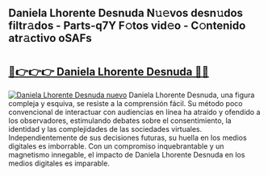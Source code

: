 ## Daniela Lhorente Desnuda N𝚞𝚎vos desn𝚞dos filtr𝚊dos - Parts-q7Y F𝚘tos vid𝚎o - C𝚘ntenido atr𝚊ctivo oSAFs

# <h2><a href="http://mb0jb6r.tromn.icu/?c=Daniela+Lhorente+Desnuda">🔗👉👉👉 Daniela Lhorente Desnuda 🔗🔗</a></h2>

[![Daniela Lhorente Desnuda nuevo](https://i.imgur.com/pEAQMta.gif)](http://mb0jb6r.tromn.icu/?c=Daniela+Lhorente+Desnuda)
Daniela Lhorente Desnuda, una figura compleja y esquiva, se resiste a la comprensión fácil. Su método poco convencional de interactuar con audiencias en línea ha atraído y ofendido a los observadores, estimulando debates sobre el consentimiento, la identidad y las complejidades de las sociedades virtuales. Independientemente de sus decisiones futuras, su huella en los medios digitales es imborrable. Con un compromiso inquebrantable y un magnetismo innegable, el impacto de Daniela Lhorente Desnuda en los medios digitales es imparable.
